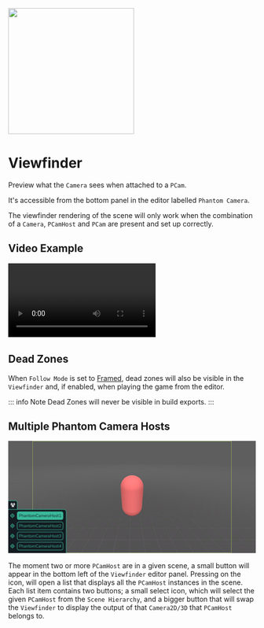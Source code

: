 <img src="/assets/icons/feature-viewfinder.svg" height="256" width="256"/>

# Viewfinder

Preview what the `Camera` sees when attached to a `PCam`.

It's accessible from the bottom panel in the editor labelled `Phantom Camera`.

The viewfinder rendering of the scene will only work when the combination of a `Camera`, `PCamHost` and `PCam` are present and set up correctly.

## Video Example
<video controls>
<source src="/assets/videos/viewfinder.mp4">
</video>

## Dead Zones
When `Follow Mode` is set to [Framed](./follow-modes/framed.md), dead zones will also be visible in the `Viewfinder` and, if enabled, when playing the game from the editor.

::: info Note
Dead Zones will never be visible in build exports.
:::


## Multiple Phantom Camera Hosts

![MultiPCamHostList.jpg](public/assets/guides/MultiPCamHostList.jpg)

The moment two or more `PCamHost` are in a given scene, a small button will appear in the bottom left of the `Viewfinder` editor panel. Pressing on the icon, will open a list that displays all the `PCamHost` instances in the scene. Each list item contains two buttons; a small select icon, which will select the given `PCamHost` from the `Scene Hierarchy`, and a bigger button that will swap the `Viewfinder` to display the output of that `Camera2D/3D` that `PCamHost` belongs to.
